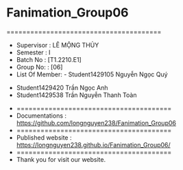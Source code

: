 # Fanimation_Group06
=======================================
+ Supervisor		: LÊ MỘNG THỦY
+ Semester		: I	
+ Batch No		: [T1.2210.E1]	
+ Group No:		: [06]
+ List Of Member: - Student1429105	Nguyễn Ngọc Quý
- Student1429420	Trần Ngọc Anh
- Student1429538	Trần Nguyễn Thanh Toàn
+ =======================================
+ Documentations : https://github.com/longnguyen238/Fanimation_Group06
+ =======================================
+ Published website : https://longnguyen238.github.io/Fanimation_Group06/
+ =======================================
+ Thank you for visit our website.

